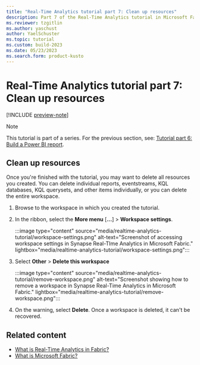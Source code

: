 ```yaml
---
title: "Real-Time Analytics tutorial part 7: Clean up resources"
description: Part 7 of the Real-Time Analytics tutorial in Microsoft Fabric.
ms.reviewer: tzgitlin
ms.author: yaschust
author: YaelSchuster
ms.topic: tutorial
ms.custom: build-2023
ms.date: 05/23/2023
ms.search.form: product-kusto
---
```

# Real-Time Analytics tutorial part 7: Clean up resources

[!INCLUDE [preview-note](../includes/preview-note.md)]

> [!NOTE]
> This tutorial is part of a series. For the previous section, see:  [Tutorial part 6: Build a Power BI report](tutorial-6-build-report.md).

## Clean up resources

Once you're finished with the tutorial, you may want to delete all resources you created. You can delete individual reports, eventstreams, KQL databases, KQL querysets, and other items individually, or you can delete the entire workspace.

1. Browse to the workspace in which you created the tutorial.
1. In the ribbon, select the **More menu** [**...**] > **Workspace settings**.

    :::image type="content" source="media/realtime-analytics-tutorial/workspace-settings.png" alt-text="Screenshot of accessing workspace settings in Synapse Real-TIme Analytics in Microsoft Fabric." lightbox="media/realtime-analytics-tutorial/workspace-settings.png":::

1. Select **Other** > **Delete this workspace**

    :::image type="content" source="media/realtime-analytics-tutorial/remove-workspace.png" alt-text="Screenshot showing how to remove a workspace in Synapse Real-Time Analytics in Microsoft Fabric." lightbox="media/realtime-analytics-tutorial/remove-workspace.png":::

1. On the warning, select **Delete**. Once a workspace is deleted, it can't be recovered.

## Related content

* [What is Real-Time Analytics in Fabric?](overview.md)
* [What is Microsoft Fabric?](../get-started/microsoft-fabric-overview.md)

